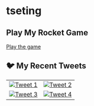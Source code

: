 # tseting
## Play My Rocket Game

[Play the game](https://aarafat27.github.io/tseting/)

## 🐦 My Recent Tweets

<table>
  <tr>
    <td align="center">
      <a href="https://twitter.com/your_twitter_handle/status/tweet_id_1">
        <img src="https://twitter-readme-stats.vercel.app/api/tweet?username=aarafat27&tweet_id=tweet_id_1" alt="Tweet 1">
      </a>
    </td>
    <td align="center">
      <a href="https://twitter.com/your_twitter_handle/status/tweet_id_2">
        <img src="https://twitter-readme-stats.vercel.app/api/tweet?username=your_twitter_handle&tweet_id=tweet_id_2" alt="Tweet 2">
      </a>
    </td>
  </tr>
  <tr>
    <td align="center">
      <a href="https://twitter.com/your_twitter_handle/status/tweet_id_3">
        <img src="https://twitter-readme-stats.vercel.app/api/tweet?username=your_twitter_handle&tweet_id=tweet_id_3" alt="Tweet 3">
      </a>
    </td>
    <td align="center">
      <a href="https://twitter.com/your_twitter_handle/status/tweet_id_4">
        <img src="https://twitter-readme-stats.vercel.app/api/tweet?username=your_twitter_handle&tweet_id=tweet_id_4" alt="Tweet 4">
      </a>
    </td>
  </tr>
</table>
